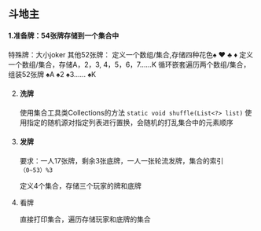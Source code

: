 ## 斗地主

#### 1.准备牌：54张牌存储到一个集合中

特殊牌：大小joker
其他52张牌：
    定义一个数组/集合,存储四种花色♠ ❤ ♣ ♦
    定义一个数组/集合，存储A，2，3, 4，5，6，7……K
循环嵌套遍历两个数组/集合，组装52张牌
    ♠A ♠2 ♠3…… ♠K

2. #### 洗牌
    
    使用集合工具类Collections的方法
    `static void shuffle(List<?> list)` 使用指定的随机源对指定列表进行置换，会随机的打乱集合中的元素顺序
    
2. #### 发牌
    
    要求：一人17张牌，剩余3张底牌，一人一张轮流发牌，集合的索引`（0~53）%3`
    
    定义4个集合，存储三个玩家的牌和底牌

4. 看牌

   直接打印集合，遍历存储玩家和底牌的集合

